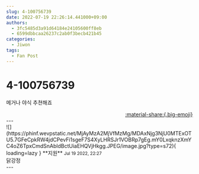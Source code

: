 ```yaml
---
slug: 4-100756739
date: 2022-07-19 22:26:14.441000+09:00
authors:
  - 3fc5485d3a91d64184e24105600ff8eb
  - 6599dbbcaa26237c2ab0f3becb421b45
categories:
  - Jiwon
tags:
  - Fan Post
---
```


# 4-100756739

<div class="post-container" markdown="1">
<div class="content-container md-sidebar__scrollwrap" markdown="1">

메거나 야식 추쳔해죠

</div>
</div>

<div style="text-align: right;" markdown="1">
<a href="https://weverse.io/fromis9/fanpost/4-100756739" style="text-align: right;">:material-share:{.big-emoji}</a>
</div>
---

<div class="comments-container md-sidebar__scrollwrap" markdown="1">
<div class="comment" markdown="1">
<div class='id-container' markdown="1">
![](https://phinf.wevpstatic.net/MjAyMzA2MjVfMzMg/MDAxNjg3NjU0MTExOTU5.7GFeCpkRW4jdCPevFi1sgeF7S4XyLHRSJr1VOBRp7gEg.mY0LxqknzXmYC4oZ6TpxCmdSnAbldBctUiaEHQVjHkgg.JPEG/image.jpg?type=s72){ loading=lazy }
**<span class="artist">지원</span>** <small>Jul 19 2022, 22:27</small><br>
</div>
<div class='comment-body' markdown="1">
닭강정
</div>
</div>
</div>
---
